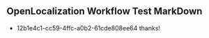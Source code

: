 ## OpenLocalization Workflow Test MarkDown
* 12b1e4c1-cc59-4ffc-a0b2-61cde808ee64 thanks!

<!--HONumber=Aug16_HO1-->


